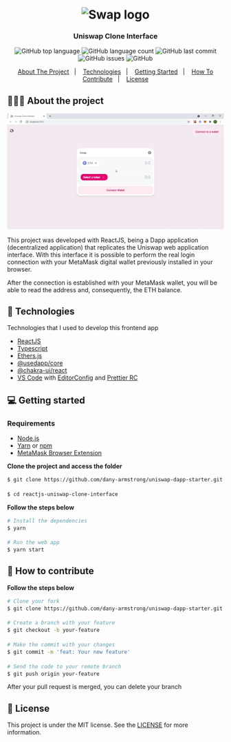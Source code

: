 <h1 align="center"> 
	<img alt="Swap logo" src="https://github.com/dany-armstrong/uniswap-dapp-starter.git/blob/main/readmeAssets/swapCoins.svg" height="67px" width="71px" />
</h1>

<h3 align="center">
  Uniswap Clone Interface
</h3>

<p align="center">
  <img alt="GitHub top language" src="https://img.shields.io/github/languages/top/dany-armstrong/uniswap-dapp-starter">

  <img alt="GitHub language count" src="https://img.shields.io/github/languages/count/dany-armstrong/uniswap-dapp-starter">

  <img alt="GitHub last commit" src="https://img.shields.io/github/last-commit/dany-armstrong/uniswap-dapp-starter">

  <img alt="GitHub issues" src="https://img.shields.io/github/issues/dany-armstrong/uniswap-dapp-starter">

  <img alt="GitHub" src="https://img.shields.io/github/license/dany-armstrong/uniswap-dapp-starter">
</p>

<p align="center">
  <a href="#-about-the-project">About The Project</a>&nbsp;&nbsp;&nbsp;|&nbsp;&nbsp;&nbsp;
  <a href="#-technologies">Technologies</a>&nbsp;&nbsp;&nbsp;|&nbsp;&nbsp;&nbsp;
  <a href="#-getting-started">Getting Started</a>&nbsp;&nbsp;&nbsp;|&nbsp;&nbsp;&nbsp;
  <a href="#-how-to-contribute">How To Contribute</a>&nbsp;&nbsp;&nbsp;|&nbsp;&nbsp;&nbsp;
  <a href="#-license">License</a>
</p>

## 👨🏻‍💻 About the project

<p align="center">
  <img src="https://github.com/dany-armstrong/uniswap-dapp-starter/blob/main/readmeAssets/uniswapCloneInterface.gif">
</p>

<p>This project was developed with ReactJS, being a Dapp application (decentralized application) that replicates the Uniswap web application interface. With this interface it is possible to perform the real login connection with your MetaMask digital wallet previously installed in your browser.

After the connection is established with your MetaMask wallet, you will be able to read the address and, consequently, the ETH balance.</p>

## 🚀 Technologies

Technologies that I used to develop this frontend app

- [ReactJS](https://nodejs.org/en)
- [Typescript](https://www.typescriptlang.org)
- [Ethers.js](https://docs.ethers.io/v5)
- [@usedapp/core](https://usedapp.io)
- [@chakra-ui/react](https://chakra-ui.com)
- [VS Code](https://code.visualstudio.com) with [EditorConfig](https://marketplace.visualstudio.com/items?itemName=EditorConfig.EditorConfig) and [Prettier RC](https://github.com/prettier/prettier)

## 💻 Getting started

### Requirements

- [Node.js](https://nodejs.org/en/)
- [Yarn](https://classic.yarnpkg.com/) or [npm](https://www.npmjs.com/)
- [MetaMask Browser Extension](https://metamask.io/download.html)

**Clone the project and access the folder**

```bash
$ git clone https://github.com/dany-armstrong/uniswap-dapp-starter.git

$ cd reactjs-uniswap-clone-interface
```

**Follow the steps below**

```bash
# Install the dependencies
$ yarn

# Run the web app
$ yarn start
```

## 🤔 How to contribute

**Follow the steps below**

```bash
# Clone your fork
$ git clone https://github.com/dany-armstrong/uniswap-dapp-starter.git

# Create a branch with your feature
$ git checkout -b your-feature

# Make the commit with your changes
$ git commit -m 'feat: Your new feature'

# Send the code to your remote branch
$ git push origin your-feature
```

After your pull request is merged, you can delete your branch

## 📝 License

This project is under the MIT license. See the [LICENSE](https://github.com/dany-armstrong/uniswap-dapp-starter/blob/master/LICENSE) for more information.

